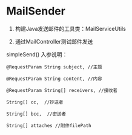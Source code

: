 # MailSender
1. 构建Java发送邮件的工具类：MailServiceUtils

2. 通过MailController测试邮件发送

  simpleSend() 入参说明：

    @RequestParam String subject, //主题

    @RequestParam String content, //内容

    @RequestParam String[] receivers, //接收者

    String[] cc,  //抄送者

    String[] bcc,  //密送者

    String[] attaches //附件filePath
